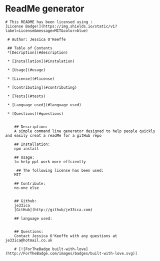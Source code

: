 # ReadMe generator
    # This README has been licensed using :
    [License Badge!](https://img.shields.io/static/v1?label=License&message=MIT&color=blue)
    
     # Author: Jessica O'Keeffe
        
     ## Table of Contents
     *[Decription](#description)

     * [Installation](#instalation)
        
     * [Usage](#usage)

     * [License](#license)  

     * [Contributing](#contributing)
        
     * [Tests](#tests)
     
     * [Language used](#language used)

     * [Questions](#questions)
       
        
        ## Description:
        A simple command line generator designed to help people quickly and easily creat a readMe for a gitHub repo

        ## Installation:
        npm install

        ## Usage:
        to help ppl work more effciently
        
         ## The following license has been used:
        MIT
        
        ## Contribute:
        no-one else

       
        ## Github:
        je33ica 
        [GitHub](http://github/je33ica.com)
        
        ## language used:
        
       
        ## Questions:
        Contact Jessica O'Keeffe with any questions at je33ica@hotmail.co.uk
      
        # [![ForTheBadge built-with-love](http://ForTheBadge.com/images/badges/built-with-love.svg)]

        